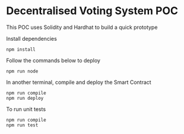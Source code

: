 # Decentralised Voting System POC

This POC uses Solidity and Hardhat to build a quick prototype

Install dependencies
```shell
npm install
```

Follow the commands below to deploy
```shell
npm run node
```
In another terminal, compile and deploy the Smart Contract
```shell
npm run compile
npm run deploy
```

To run unit tests
```shell
npm run compile
npm run test
```